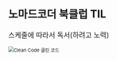 ## 노마드코더 북클럽 TIL

스케줄에 따라서 독서(하려고 노력)

<img src="http://image.yes24.com/goods/11681152/XL" alt="Clean Code 클린 코드" style="zoom: 67%;" />